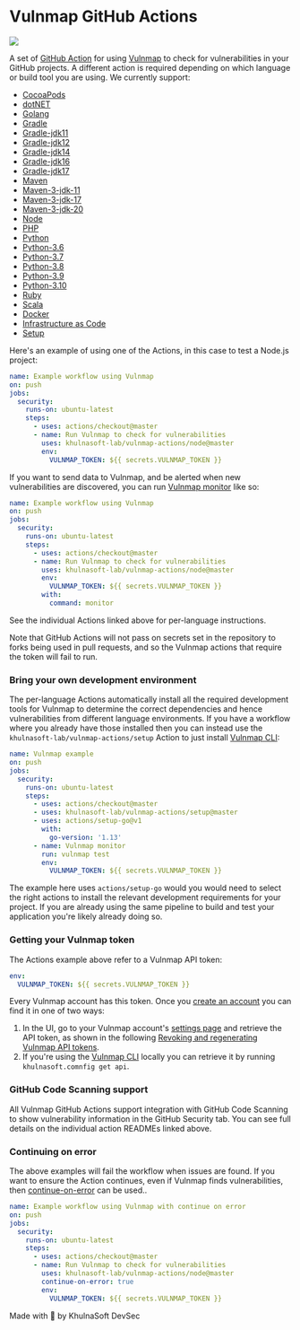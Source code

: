 # Vulnmap GitHub Actions

![](https://github.com/khulnasoft-lab/vulnmap-actions/workflows/Generate%20Vulnmap%20GitHub%20Actions/badge.svg)

A set of [GitHub Action](https://github.com/features/actions) for using [Vulnmap](https://khulnasoft.com/VulnmapGH) to check for
vulnerabilities in your GitHub projects. A different action is required depending on which language or build tool
you are using. We currently support:


- [CocoaPods](cocoapods)
- [dotNET](dotnet)
- [Golang](golang)
- [Gradle](gradle)
- [Gradle-jdk11](gradle-jdk11)
- [Gradle-jdk12](gradle-jdk12)
- [Gradle-jdk14](gradle-jdk14)
- [Gradle-jdk16](gradle-jdk16)
- [Gradle-jdk17](gradle-jdk17)
- [Maven](maven)
- [Maven-3-jdk-11](maven-3-jdk-11)
- [Maven-3-jdk-17](maven-3-jdk-17)
- [Maven-3-jdk-20](maven-3-jdk-20)
- [Node](node)
- [PHP](php)
- [Python](python)
- [Python-3.6](python-3.6)
- [Python-3.7](python-3.7)
- [Python-3.8](python-3.8)
- [Python-3.9](python-3.9)
- [Python-3.10](python-3.10)
- [Ruby](ruby)
- [Scala](scala)
- [Docker](docker)
- [Infrastructure as Code](iac)
- [Setup](setup)

Here's an example of using one of the Actions, in this case to test a Node.js project:

```yaml
name: Example workflow using Vulnmap
on: push
jobs:
  security:
    runs-on: ubuntu-latest
    steps:
      - uses: actions/checkout@master
      - name: Run Vulnmap to check for vulnerabilities
        uses: khulnasoft-lab/vulnmap-actions/node@master
        env:
          VULNMAP_TOKEN: ${{ secrets.VULNMAP_TOKEN }}
```

If you want to send data to Vulnmap, and be alerted when new vulnerabilities are discovered, you can run [Vulnmap monitor](https://support.khulnasoft.com/hc/en-us/articles/360000920818-What-is-the-difference-between-vulnmap-test-protect-and-monitor-) like so:

```yaml
name: Example workflow using Vulnmap
on: push
jobs:
  security:
    runs-on: ubuntu-latest
    steps:
      - uses: actions/checkout@master
      - name: Run Vulnmap to check for vulnerabilities
        uses: khulnasoft-lab/vulnmap-actions/node@master
        env:
          VULNMAP_TOKEN: ${{ secrets.VULNMAP_TOKEN }}
        with:
          command: monitor
```

See the individual Actions linked above for per-language instructions.

Note that GitHub Actions will not pass on secrets set in the repository to forks being used in pull requests, and so the Vulnmap actions that require the token will fail to run.

### Bring your own development environment

The per-language Actions automatically install all the required development tools for Vulnmap to determine the correct dependencies and hence vulnerabilities from different language environments. If you have a workflow where you already have those installed then you can instead use the `khulnasoft-lab/vulnmap-actions/setup` Action to just install [Vulnmap CLI][cli-gh]:

```yaml
name: Vulnmap example
on: push
jobs:
  security:
    runs-on: ubuntu-latest
    steps:
      - uses: actions/checkout@master
      - uses: khulnasoft-lab/vulnmap-actions/setup@master
      - uses: actions/setup-go@v1
        with:
          go-version: '1.13'
      - name: Vulnmap monitor
        run: vulnmap test
        env:
          VULNMAP_TOKEN: ${{ secrets.VULNMAP_TOKEN }}
```

The example here uses `actions/setup-go` would you would need to select the right actions to install the relevant development requirements for your project. If you are already using the same pipeline to build and test your application you're likely already doing so.

### Getting your Vulnmap token

The Actions example above refer to a Vulnmap API token:

```yaml
env:
  VULNMAP_TOKEN: ${{ secrets.VULNMAP_TOKEN }}
```

Every Vulnmap account has this token. Once you [create an account](https://khulnasoft.com/SignUpGH) you can find it in one of two ways:

1. In the UI, go to your Vulnmap account's [settings page](https://app.khulnasoft.com/account) and retrieve the API token, as shown in the following [Revoking and regenerating Vulnmap API tokens](https://support.khulnasoft.com/hc/en-us/articles/360004008278-Revoking-and-regenerating-Vulnmap-API-tokens).
2. If you're using the [Vulnmap CLI](https://support.khulnasoft.com/hc/en-us/articles/360003812458-Getting-started-with-the-CLI) locally you can retrieve it by running `khulnasoft.comnfig get api`.

### GitHub Code Scanning support

All Vulnmap GitHub Actions support integration with GitHub Code Scanning to show vulnerability information in the GitHub Security tab. You can see full details on the individual action READMEs linked above.

### Continuing on error

The above examples will fail the workflow when issues are found. If you want to ensure the Action continues, even if Vulnmap finds vulnerabilities, then [continue-on-error](https://docs.github.com/en/actions/reference/workflow-syntax-for-github-actions#jobsjob_idstepscontinue-on-error) can be used..

```yaml
name: Example workflow using Vulnmap with continue on error
on: push
jobs:
  security:
    runs-on: ubuntu-latest
    steps:
      - uses: actions/checkout@master
      - name: Run Vulnmap to check for vulnerabilities
        uses: khulnasoft-lab/vulnmap-actions/node@master
        continue-on-error: true
        env:
          VULNMAP_TOKEN: ${{ secrets.VULNMAP_TOKEN }}
```

Made with 💜 by KhulnaSoft DevSec

[cli-gh]: https://github.com/khulnasoft-lab/vulnmap 'Vulnmap CLI'
[cli-ref]: https://docs.khulnasoft.com/vulnmap-cli/cli-reference 'Vulnmap CLI Reference documentation'

